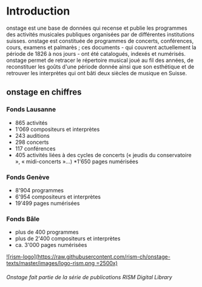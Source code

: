 # Introduction

onstage est une base de données qui recense et publie les programmes des activités musicales publiques organisées par de différentes institutions suisses. onstage est constituée de programmes de concerts, conférences, cours, examens et palmarès ; ces documents - qui couvrent actuellement la période de 1826 à nos jours - ont été catalogués, indexés et numérisés. onstage permet de retracer le répertoire musical joué au fil des années, de reconstituer les goûts d'une période donnée ainsi que son esthétique et de retrouver les interprètes qui ont bâti deux siècles de musique en Suisse.

## onstage en chiffres

### Fonds Lausanne

* 865 activités
* 1'069 compositeurs et interprètes
* 243 auditions
* 298 concerts
* 117 conférences
* 405 activités liées à des cycles de concerts (« jeudis du conservatoire », « midi-concerts »…)
*1'650 pages numérisées

### Fonds Genève

* 8'904 programmes
* 6'954 compositeurs et interprètes
* 19'499 pages numérisées

### Fonds Bâle

* plus de 400 programmes
* plus de 2'400 compositeurs et interprètes
* ca. 3'000 pages numérisées

[![rism-logo](https://raw.githubusercontent.com/rism-ch/onstage-texts/master/images/logo-rism.png =2500x)](https://www.rism-ch.org "RISM CH")

###### Onstage fait partie de la série de publications RISM Digital Library
